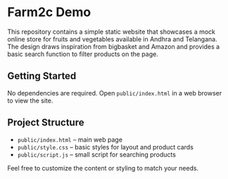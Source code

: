 # Farm2c Demo

This repository contains a simple static website that showcases a mock online store for fruits and vegetables available in Andhra and Telangana. The design draws inspiration from bigbasket and Amazon and provides a basic search function to filter products on the page.

## Getting Started

No dependencies are required. Open `public/index.html` in a web browser to view the site.

## Project Structure

- `public/index.html` – main web page
- `public/style.css` – basic styles for layout and product cards
- `public/script.js` – small script for searching products

Feel free to customize the content or styling to match your needs.
